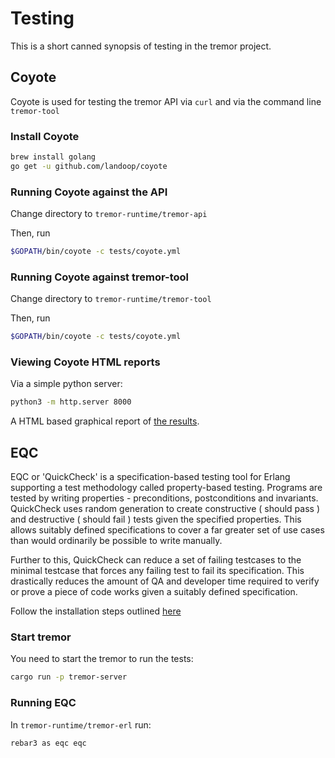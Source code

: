 # Testing

This is a short canned synopsis of testing in the tremor project.

## Coyote

Coyote is used for testing the tremor API via `curl` and via the command line `tremor-tool`

### Install Coyote

```bash
brew install golang
go get -u github.com/landoop/coyote
```

### Running Coyote against the API

Change directory to `tremor-runtime/tremor-api`

Then, run

```bash
$GOPATH/bin/coyote -c tests/coyote.yml
```

### Running Coyote against tremor-tool

Change directory to `tremor-runtime/tremor-tool`

Then, run

```bash
$GOPATH/bin/coyote -c tests/coyote.yml
```

### Viewing Coyote HTML reports

Via a simple python server:

```bash
python3 -m http.server 8000
```

A HTML based graphical report of [the results](http://0.0.0.0:8000/coyote.html).

## EQC

EQC or 'QuickCheck' is a specification-based testing tool for Erlang supporting a test methodology called property-based testing. Programs are tested by writing properties - preconditions, postconditions and invariants. QuickCheck uses random generation to create constructive ( should pass ) and destructive ( should fail ) tests given the specified properties. This allows suitably defined specifications to cover a far greater set of use cases than would ordinarily be possible to write manually.

Further to this, QuickCheck can reduce a set of failing testcases to the minimal testcase that forces any failing test to fail its specification. This drastically reduces the amount of QA and developer time required to verify or prove a piece of code works given a suitably defined specification.

Follow the installation steps outlined [here](https://docs.csnzoo.com/tremor/eqc-api-testing/installation/)

### Start tremor

You need to start the tremor to run the tests:

```bash
cargo run -p tremor-server
```

### Running EQC

In `tremor-runtime/tremor-erl` run:

```bash
rebar3 as eqc eqc
```
